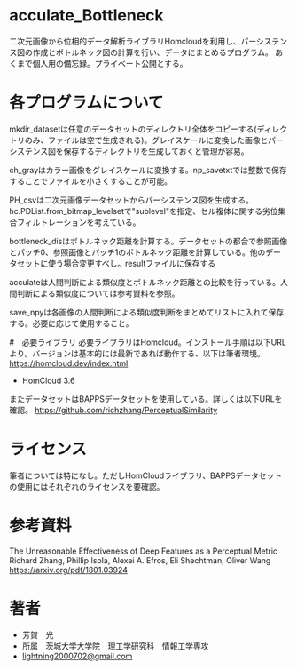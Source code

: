 # acculate_Bottleneck

二次元画像から位相的データ解析ライブラリHomcloudを利用し、パーシステンス図の作成とボトルネック図の計算を行い、データにまとめるプログラム。
あくまで個人用の備忘録。プライベート公開とする。

# 各プログラムについて
mkdir_datasetは任意のデータセットのディレクトリ全体をコピーする(ディレクトリのみ、ファイルは空で生成される)。グレイスケールに変換した画像とパーシステンス図を保存するディレクトリを生成しておくと管理が容易。

ch_grayはカラー画像をグレイスケールに変換する。np_savetxtでは整数で保存することでファイルを小さくすることが可能。

PH_csvは二次元画像データセットからパーシステンス図を生成する。hc.PDList.from_bitmap_levelsetで"sublevel"を指定、セル複体に関する劣位集合フィルトレーションを考えている。

bottleneck_disはボトルネック距離を計算する。データセットの都合で参照画像とパッチ0、参照画像とパッチ1のボトルネック距離を計算している。他のデータセットに使う場合変更すべし。resultファイルに保存する

acculateは人間判断による類似度とボトルネック距離との比較を行っている。人間判断による類似度については参考資料を参照。

save_npyは各画像の人間判断による類似度判断をまとめてリストに入れて保存する。必要に応じて使用すること。

#　必要ライブラリ
必要ライブラリはHomcloud。インストール手順は以下URLより。バージョンは基本的には最新であれば動作する、以下は筆者環境。
https://homcloud.dev/index.html
* HomCloud 3.6

またデータセットはBAPPSデータセットを使用している。詳しくは以下URLを確認。
https://github.com/richzhang/PerceptualSimilarity

# ライセンス
筆者については特になし。ただしHomCloudライブラリ、BAPPSデータセットの使用にはそれぞれのライセンスを要確認。

# 参考資料
The Unreasonable Effectiveness of Deep Features as a Perceptual Metric
Richard Zhang, Phillip Isola, Alexei A. Efros, Eli Shechtman, Oliver Wang
https://arxiv.org/pdf/1801.03924

# 著者
* 芳賀　光
* 所属　茨城大学大学院　理工学研究科　情報工学専攻
* lightning2000702@gmail.com
